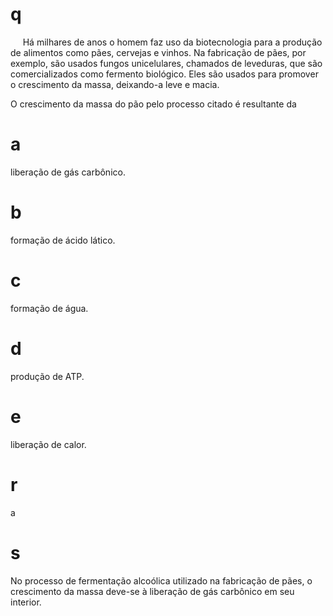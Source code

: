 # q
     Há milhares de anos o homem faz uso da biotecnologia para a produção de alimentos como pães, cervejas e vinhos. Na fabricação de pães, por exemplo, são usados fungos unicelulares, chamados de leveduras, que são comercializados como fermento biológico. Eles são usados para promover o crescimento da massa, deixando-a leve e macia.

O crescimento da massa do pão pelo processo citado é resultante da

# a
liberação de gás carbônico.

# b
formação de ácido lático.

# c
formação de água.

# d
produção de ATP.

# e
liberação de calor.

# r
a

# s
No processo de fermentação alcoólica utilizado na fabricação de pães, o crescimento da massa deve-se à liberação de gás carbônico em seu interior.
